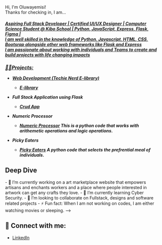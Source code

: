<h>Hi, I'm Oluwayemisi! <br> Thanks for checking in, I am... <br/> <a href="https://www.linkedin.com/in/yemisimatuluko/"> <h5>Aspiring Full Stack Developer | Certified UI/UX Designer | Computer Science Student @ Kibo School | Python, JavaScript, Express, Flask, Figma | </h> <br>
<h> I am well skilled in the knowledge of Python, Javascript, HTML, CSS, Bootsrap alongside other web frameworks like Flask and Express</h> <br> <h>I am passionate about working with individuals and Teams to create and build projects with life changing impacts<h>

<h3>👨‍💻Projects:</h3>

- <b>Web Development (Techie Nerd E-library)</b>
  - [E-library](https://github.com/kibo-web-dev-fundamentals-july-23/wdf-jul-23-final-project-techienerd-squad.git)
 
- <b>Full Stack Application using Flask</b>
  - [Crud App](https://github.com/kibo-web-app-dev-oct-23/final-project-crud-app-techienerd-squad.git)

- <b> Numeric Processor</b>
  - [Numeric Processor](https://github.com/kibo-programming-2-oct-23/prog2-midterm-project-numeric-processor-yemyet.git)<h> This is a python code that works with arithemetic operations and logic operations.</h>

- <b>Picky Eaters</b>
  - [Picky Eaters](https://github.com/kibo-programming-2-oct-23/prog2-assignment5-picky-eaters-yemyet.git) <h> A python code that selects the prefrential meal of individuals.</h>

<h2>Deep Dive</h2>
- 🔭 I’m currently working on a art marketplace website that empowers artisans and enchants workers and a place where people interested in artwork can get any crafts they love.
- 🌱 I’m currently learning Cyber Security.
- 👯 I’m looking to collaborate on Fullstack, designs and software related projects
- ⚡ Fun fact: When I am not working on codes, I am either watching movies or sleeping.
-->

<h2> 🤳 Connect with me:</h2>

- [LinkedIn](https://www.linkedin.com/in/yemisimatuluko/)
